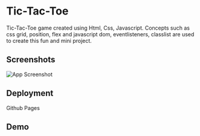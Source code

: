 
# Tic-Tac-Toe

Tic-Tac-Toe game created using Html, Css, Javascript. Concepts such as css grid, position, flex and javascript dom, eventlisteners, classlist are used to create this fun and mini project.


## Screenshots

![App Screenshot](https://user-images.githubusercontent.com/76560065/223959059-f9d0f57c-fc00-439b-b685-0b72073d56b5.gif)


## Deployment

Github Pages




## Demo
